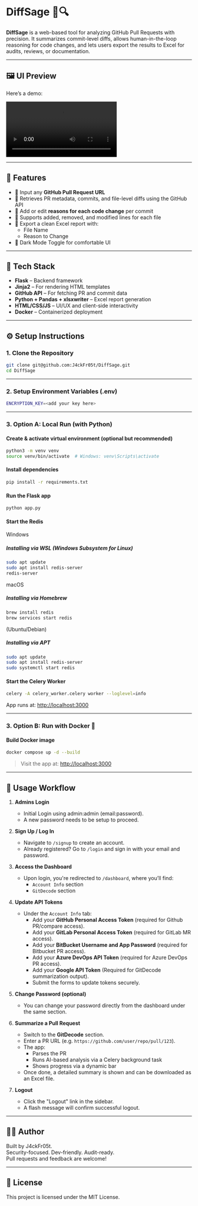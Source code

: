 # DiffSage 🧠🔍

**DiffSage** is a web-based tool for analyzing GitHub Pull Requests with precision. It summarizes commit-level diffs, allows human-in-the-loop reasoning for code changes, and lets users export the results to Excel for audits, reviews, or documentation.

---

## 🖼️ UI Preview

Here’s a demo:

![DiffSage Demo](static/demo.mp4)

---

## 🚀 Features

- 🔗 Input any **GitHub Pull Request URL**
- 📆 Retrieves PR metadata, commits, and file-level diffs using the GitHub API
- 📝 Add or edit **reasons for each code change** per commit
- 📁 Supports added, removed, and modified lines for each file
- 📄 Export a clean Excel report with:
  - File Name
  - Reason to Change
- 🍗 Dark Mode Toggle for comfortable UI

---

## 🧰 Tech Stack

- **Flask** – Backend framework
- **Jinja2** – For rendering HTML templates
- **GitHub API** – For fetching PR and commit data
- **Python + Pandas + xlsxwriter** – Excel report generation
- **HTML/CSS/JS** – UI/UX and client-side interactivity
- **Docker** – Containerized deployment

---

## ⚙️ Setup Instructions

### 1. Clone the Repository

```bash
git clone git@github.com:J4ckFr05t/DiffSage.git
cd DiffSage
```
---
### 2. Setup Environment Variables (.env)

```bash
ENCRYPTION_KEY=<add your key here>
```
---

### 3. Option A: Local Run (with Python)

#### Create & activate virtual environment (optional but recommended)

```bash
python3 -m venv venv
source venv/bin/activate  # Windows: venv\Scripts\activate
```

#### Install dependencies

```bash
pip install -r requirements.txt
```

#### Run the Flask app

```bash
python app.py
```

#### Start the Redis
Windows
##### Installing via WSL (Windows Subsystem for Linux)
```bash
sudo apt update
sudo apt install redis-server
redis-server
```

macOS
##### Installing via Homebrew
```bash
brew install redis
brew services start redis
```

(Ubuntu/Debian)
##### Installing via APT
```bash
sudo apt update
sudo apt install redis-server
sudo systemctl start redis
```

#### Start the Celery Worker

```bash
celery -A celery_worker.celery worker --loglevel=info
```

App runs at: [http://localhost:3000](http://localhost:3000)

---

### 3. Option B: Run with Docker 🐳

#### Build Docker image

```bash
docker compose up -d --build
```

> Visit the app at: [http://localhost:3000](http://localhost:3000)

---

## 🚀 Usage Workflow

1. **Admins Login**
   - Initial Login using admin:admin (email:password).
   - A new password needs to be setup to proceed.

2. **Sign Up / Log In**
   - Navigate to `/signup` to create an account.
   - Already registered? Go to `/login` and sign in with your email and password.

3. **Access the Dashboard**
   - Upon login, you're redirected to `/dashboard`, where you’ll find:
     - `Account Info` section
     - `GitDecode` section

4. **Update API Tokens**
   - Under the `Account Info` tab:
     - Add your **GitHub Personal Access Token** (required for Github PR/compare access).
     - Add your **GitLab Personal Access Token** (required for GitLab MR access).
     - Add your **BitBucket Username and App Password** (required for Bitbucket PR access).
     - Add your **Azure DevOps API Token** (required for Azure DevOps PR access).
     - Add your **Google API Token** (Required for GitDecode summarization output).
     - Submit the forms to update tokens securely.

5. **Change Password (optional)**
   - You can change your password directly from the dashboard under the same section.

6. **Summarize a Pull Request**
   - Switch to the **GitDecode** section.
   - Enter a PR URL (e.g. `https://github.com/user/repo/pull/123`).
   - The app:
     - Parses the PR
     - Runs AI-based analysis via a Celery background task
     - Shows progress via a dynamic bar
   - Once done, a detailed summary is shown and can be downloaded as an Excel file.

7. **Logout**
   - Click the "Logout" link in the sidebar.
   - A flash message will confirm successful logout.
---

## 👨‍💼 Author

Built by J4ckFr05t.  
Security-focused. Dev-friendly. Audit-ready.  
Pull requests and feedback are welcome!

---

## 📜 License

This project is licensed under the MIT License.
